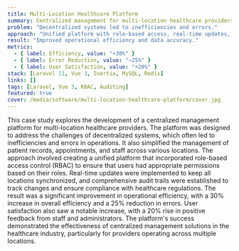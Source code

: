 ```yaml
---
title: Multi-Location Healthcare Platform
summary: Centralized management for multi-location healthcare providers.
problem: "Decentralized systems led to inefficiencies and errors."
approach: "Unified platform with role-based access, real-time updates, and audit trails."
result: "Improved operational efficiency and data accuracy."
metrics:
  - { label: Efficiency, value: "+30%" }
  - { label: Error Reduction, value: "−25%" }
  - { label: User Satisfaction, value: "+20%" }
stack: [Laravel 11, Vue 3, Inertia, MySQL, Redis]
links: []
tags: [Laravel, Vue 3, RBAC, Auditing]
featured: true
cover: /media/software/multi-location-healthcare-platform/cover.jpg
---
```


This case study explores the development of a centralized management platform for multi-location healthcare providers. The platform was designed to address the challenges of decentralized systems, which often led to inefficiencies and errors in operations. It also simplified the management of patient records, appointments, and staff across various locations.
The approach involved creating a unified platform that incorporated role-based access control (RBAC) to ensure that users had appropriate permissions based on their roles. Real-time updates were implemented to keep all locations synchronized, and comprehensive audit trails were established to track changes and ensure compliance with healthcare regulations.
The result was a significant improvement in operational efficiency, with a 30% increase in overall efficiency and a 25% reduction in errors. User satisfaction also saw a notable increase, with a 20% rise in positive feedback from staff and administrators. The platform's success demonstrated the effectiveness of centralized management solutions in the healthcare industry, particularly for providers operating across multiple locations.
